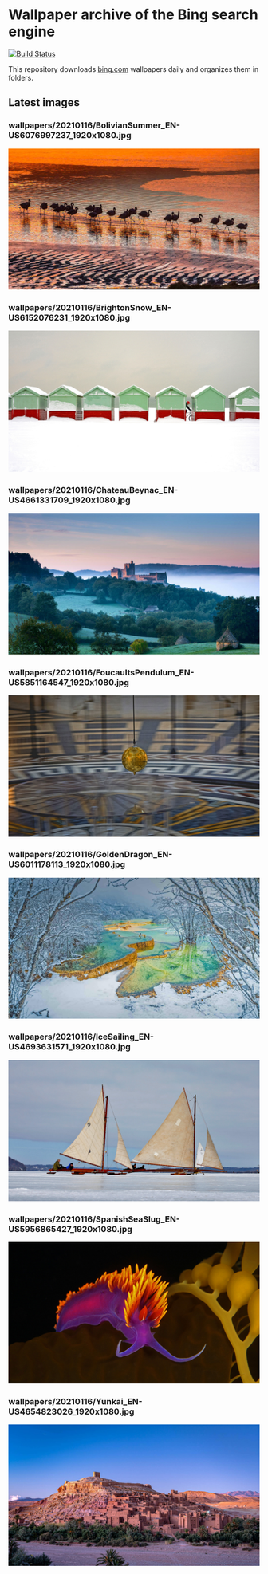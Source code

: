 # Wallpaper archive of the Bing search engine

[![Build Status](https://travis-ci.org/kijart/bing-daily-images-dl.svg?branch=wallpapers)](https://travis-ci.org/kijart/bing-daily-images-dl)

This repository downloads [bing.com](https://www.bing.com) wallpapers daily and organizes them in folders.

## Latest images

<!-- Wallpapers -->

### wallpapers/20210116/BolivianSummer_EN-US6076997237_1920x1080.jpg

![wallpapers/20210116/BolivianSummer_EN-US6076997237_1920x1080.jpg](wallpapers/20210116/BolivianSummer_EN-US6076997237_1920x1080.jpg)

### wallpapers/20210116/BrightonSnow_EN-US6152076231_1920x1080.jpg

![wallpapers/20210116/BrightonSnow_EN-US6152076231_1920x1080.jpg](wallpapers/20210116/BrightonSnow_EN-US6152076231_1920x1080.jpg)

### wallpapers/20210116/ChateauBeynac_EN-US4661331709_1920x1080.jpg

![wallpapers/20210116/ChateauBeynac_EN-US4661331709_1920x1080.jpg](wallpapers/20210116/ChateauBeynac_EN-US4661331709_1920x1080.jpg)

### wallpapers/20210116/FoucaultsPendulum_EN-US5851164547_1920x1080.jpg

![wallpapers/20210116/FoucaultsPendulum_EN-US5851164547_1920x1080.jpg](wallpapers/20210116/FoucaultsPendulum_EN-US5851164547_1920x1080.jpg)

### wallpapers/20210116/GoldenDragon_EN-US6011178113_1920x1080.jpg

![wallpapers/20210116/GoldenDragon_EN-US6011178113_1920x1080.jpg](wallpapers/20210116/GoldenDragon_EN-US6011178113_1920x1080.jpg)

### wallpapers/20210116/IceSailing_EN-US4693631571_1920x1080.jpg

![wallpapers/20210116/IceSailing_EN-US4693631571_1920x1080.jpg](wallpapers/20210116/IceSailing_EN-US4693631571_1920x1080.jpg)

### wallpapers/20210116/SpanishSeaSlug_EN-US5956865427_1920x1080.jpg

![wallpapers/20210116/SpanishSeaSlug_EN-US5956865427_1920x1080.jpg](wallpapers/20210116/SpanishSeaSlug_EN-US5956865427_1920x1080.jpg)

### wallpapers/20210116/Yunkai_EN-US4654823026_1920x1080.jpg

![wallpapers/20210116/Yunkai_EN-US4654823026_1920x1080.jpg](wallpapers/20210116/Yunkai_EN-US4654823026_1920x1080.jpg)

